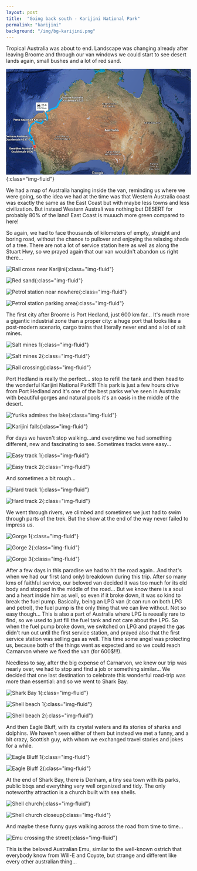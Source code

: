 ```yaml
---
layout: post
title:  "Going back south - Karijini National Park"
permalink: "karijini"
background: "/img/bg-karijini.png"
---
```


Tropical Australia was about to end. Landscape was changing already after leaving Broome and through our van windows we could start to see desert lands again, small bushes and a lot of red sand.

![Broome Gero Roadmap](/img/broome-geraldton-map.png){:class="img-fluid"}

We had a map of Australia hanging inside the van, reminding us where we were going, so the idea we had at the time was that Western Australia coast was exactly the same as the East Coast but with maybe less towns and less civilization.
But instead Western Australi was nothing but DESERT for probably 80% of the land! East Coast is muuuch more green compared to here!

So again, we had to face thousands of kilometers of empty, straight and boring road, without the chance to pullover and enjoying the relaxing shade of a tree. There are not a lot of service station here as well as along the Stuart Hwy, so we prayed again that our van wouldn't abandon us right there...

![Rail cross near Karijini](https://farm8.staticflickr.com/7030/26834036676_d56a3503ec_c.jpg){:class="img-fluid"}

![Red sand](https://farm8.staticflickr.com/7004/26987258375_40f8b68609_c.jpg){:class="img-fluid"}

![Petrol station near nowhere](https://farm8.staticflickr.com/7604/26800091391_9d069861fe_c.jpg){:class="img-fluid"}

![Petrol station parking area](https://farm8.staticflickr.com/7652/26799638231_7d498c0d7d_c.jpg){:class="img-fluid"}

The first city after Broome is Port Hedland, just 600 km far...
It's much more a gigantic industrial zone than a proper city: a huge port that looks like a post-modern scenario, cargo trains that literally never end and a lot of salt mines.

![Salt mines 1](https://farm8.staticflickr.com/7418/26262291864_0b83aa7f3a_c.jpg){:class="img-fluid"}

![Salt mines 2](https://farm8.staticflickr.com/7084/26833692516_d13f4d4816_c.jpg){:class="img-fluid"}

![Rail crossing](https://farm8.staticflickr.com/7102/26383082533_80fe5394cd_c.jpg){:class="img-fluid"}

Port Hedland is really the perfect... stop to refill the tank and then head to the wonderful Karijini National Park!!!
This park is just a few hours drive from Port Hedland and it's one of the best parks we've seen in Australia: with beautiful gorges and natural pools it's an oasis in the middle of the desert.

![Yurika admires the lake](https://farm8.staticflickr.com/7335/26867705385_35d90097dd_c.jpg){:class="img-fluid"}

![Karijini falls](https://farm8.staticflickr.com/7131/26262234594_25ef651643_c.jpg){:class="img-fluid"}

For days we haven't stop walking...and everytime we had something different, new and fascinating to see.
Sometimes tracks were easy...

![Easy track 1](https://farm8.staticflickr.com/7460/26263286813_6351c357af_c.jpg){:class="img-fluid"}

![Easy track 2](https://farm8.staticflickr.com/7513/26799909331_1ca572174f_c.jpg){:class="img-fluid"}

And sometimes a bit rough...

![Hard track 1](https://farm8.staticflickr.com/7732/26635229430_4b689974d6_c.jpg){:class="img-fluid"}

![Hard track 2](https://farm8.staticflickr.com/7240/26815214442_6aec37e86a_c.jpg){:class="img-fluid"}

We went through rivers, we climbed and sometimes we just had to swim through parts of the trek. But the show at the end of the way never failed to impress us.

![Gorge 1](https://farm8.staticflickr.com/7363/26907653635_529940a3ba_c.jpg){:class="img-fluid"}

![Gorge 2](https://farm8.staticflickr.com/7345/26302583124_1e973cb55b_c.jpg){:class="img-fluid"}

![Gorge 3](https://farm8.staticflickr.com/7044/26874781296_6930b9f4f7_c.jpg){:class="img-fluid"}

After a few days in this paradise we had to hit the road again...And that's when we had our first (and only) breakdown during this trip. After so many kms of faithful service, our beloved van decided it was too much for its old body and stopped in the middle of the road...
But we know there is a soul and a heart inside him as well, so even if it broke down, it was so kind to break the fuel pump. Basically, being an LPG van (it can run on both LPG and petrol), the fuel pump is the only thing that we can live without.
Not so easy though... This is also a part of Australia where LPG is reeeally rare to find, so we used to just fill the fuel tank and not care about the LPG. So when the fuel pump broke down, we switched on LPG and prayed the gas didn't run out until the first service station, and prayed also that the first service station was selling gas as well.
This time some angel was protecting us, because both of the things went as expected and so we could reach Carnarvon where we fixed the van (for 600$!!!).

Needless to say, after the big expense of Carnarvon, we knew our trip was nearly over, we had to stop and find a job or something similar...
We decided that one last destination to celebrate this wonderful road-trip was more than essential: and so we went to Shark Bay.

![Shark Bay 1](https://farm8.staticflickr.com/7684/26918812191_e86369beae_c.jpg){:class="img-fluid"}

![Shell beach 1](https://farm8.staticflickr.com/7680/26713675880_52b5089122_c.jpg){:class="img-fluid"}

![Shell beach 2](https://farm8.staticflickr.com/7433/26987389935_bf3a42bdc4_c.jpg){:class="img-fluid"}

And then Eagle Bluff, with its crystal waters and its stories of sharks and dolphins. We haven't seen either of them but instead we met a funny, and a bit crazy, Scottish guy, with whom we exchanged travel stories and jokes for a while.

![Eagle Bluff 1](https://farm8.staticflickr.com/7637/26893155882_17949b145c_c.jpg){:class="img-fluid"}

![Eagle Bluff 2](https://farm8.staticflickr.com/7348/26954141246_dd9338b0c3_c.jpg){:class="img-fluid"}

At the end of Shark Bay, there is Denham, a tiny sea town with its parks, public bbqs and everything very well organized and tidy. The only noteworthy attraction is a church built with sea shells.

![Shell church](https://farm8.staticflickr.com/7743/26383683563_eea440b562_c.jpg){:class="img-fluid"}

![Shell church closeup](https://farm8.staticflickr.com/7201/26987851115_24e3017b6a_c.jpg){:class="img-fluid"}

And maybe these funny guys walking across the road from time to time...

![Emu crossing the street](https://farm8.staticflickr.com/7726/26713783070_b4dbc16559_c.jpg){:class="img-fluid"}

This is the beloved Australian Emu, similar to the well-known ostrich that everybody know from Will-E and Coyote, but strange and different like every other australian thing...